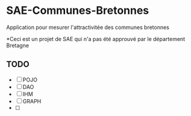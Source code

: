 # SAE-Communes-Bretonnes

Application pour mesurer l'attractivitée des communes bretonnes

*Ceci est un projet de SAE qui n'a pas été approuvé par le département Bretagne


## TODO

* [ ] POJO
* [ ] DAO
* [ ] IHM
* [ ] GRAPH
* [ ]
